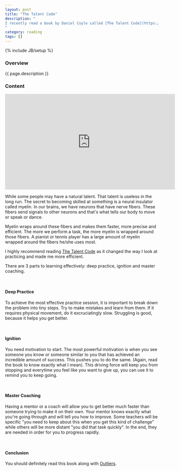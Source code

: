 ```yaml
---
layout: post
title: "The Talent Code"
description: "
I recently read a book by Daniel Coyle called [The Talent Code](https://www.amazon.ca/The-Talent-Code-Greatness-Grown/dp/055380684X). It talks about the famous 10000 hour rule to mastering a skill and how to achieve those 10000s efficiently. This post will summarize the 3 steps needed to have the perfect session.
"
category: reading
tags: []
---
```

{% include JB/setup %}

<!-- Overview -->
<h3>Overview</h3>

{{ page.description }}

<!-- Content -->
<h3>Content</h3>

<iframe width="560" height="315" src="https://www.youtube.com/embed/hL3cIM4hfBk" frameborder="0" allowfullscreen></iframe>

While some people may have a natural talent. That talent is useless in the long run. The secret to becoming skilled at something is a neural insulator called myelin. In our brains, we have neurons that have nerve fibers. These fibers send signals to other neurons and that's what tells our body to move or speak or dance. 

Myelin wraps around these fibers and makes them faster, more precise and efficient. The more we perform a task, the more myelin is wrapped around those fibers. A pianist or tennis player has a large amount of myelin wrapped around the fibers he/she uses most.

I highly recommend reading [The Talent Code](https://www.amazon.ca/The-Talent-Code-Greatness-Grown/dp/055380684X) as it changed the way I look at practicing and made me more efficient.

There are 3 parts to learning effectively: deep practice, ignition and master coaching.

<br />

<!-- Deep Practice -->
<h4>Deep Practice</h4>

To achieve the most effective practice session, it is important to break down the problem into tiny steps. Try to make mistakes and learn from them. If it requires physical movement, do it excruciatingly slow. Struggling is good, because it helps you get better.

<br />

<!-- Ignition -->
<h4>Ignition</h4>

You need motivation to start. The most powerful motivation is when you see someone you know or someone similar to you that has achieved an incredible amount of success. This pushes you to do the same. (Again, read the book to know exactly what I mean). This driving force will keep you from stopping and everytime you feel like you want to give up, you can use it to remind you to keep going.


<br />

<!-- Master Coaching -->
<h4>Master Coaching</h4>

Having a mentor or a coach will allow you to get better much faster than someone trying to make it on their own. Your mentor knows exactly what you're going through and will tell you how to improve. Some teachers will be specific "you need to keep about this when you get this kind of challenge" while others will be more distant "you did that task quickly". In the end, they are needed in order for you to progress rapidly.


<br />

<!-- Conclusion -->
<h4>Conclusion</h4>

You should definitely read this book along with [Outliers](https://www.amazon.ca/Outliers-Story-Success-Malcolm-Gladwell/dp/0316017930).